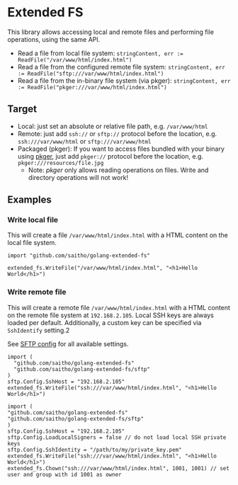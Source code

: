# Extended FS

This library allows accessing local and remote files and performing file operations, using the same API.

* Read a file from local file system: `stringContent, err := ReadFile("/var/www/html/index.html")`
* Read a file from the configured remote file system: `stringContent, err := ReadFile("sftp:///var/www/html/index.html")`
* Read a file from the in-binary file system (via pkger): `stringContent, err := ReadFile("pkger:///var/www/html/index.html")`

## Target

* Local: just set an absolute or relative file path, e.g. `/var/www/html`
* Remote: just add `ssh://` or `sftp://` protocol before the location, e.g. `ssh:///var/www/html` or `sftp:///var/www/html`
* Packaged (pkger): If you want to access files bundled with your binary using [pkger](https://github.com/markbates/pkger), just add `pkger://` protocol before the location, e.g. `pkger:///resources/file.jpg`
  * Note: _pkger_ only allows reading operations on files. Write and directory operations will not work!

## Examples

### Write local file

This will create a file `/var/www/html/index.html` with a HTML content on the local file system.

```golang
import "github.com/saitho/golang-extended-fs"

extended_fs.WriteFile("/var/www/html/index.html", "<h1>Hello World</h1>")
```

### Write remote file

This will create a remote file `/var/www/html/index.html` with a HTML content on the remote file system at `192.168.2.105`.
Local SSH keys are always loaded per default. Additionally, a custom key can be specified via `SshIdentify` setting.2

See [SFTP config](./sftp/config.go) for all available settings.

```golang
import (
  "github.com/saitho/golang-extended-fs"
  "github.com/saitho/golang-extended-fs/sftp"
)
sftp.Config.SshHost = "192.168.2.105"
extended_fs.WriteFile("ssh:///var/www/html/index.html", "<h1>Hello World</h1>")
```

```golang
import (
"github.com/saitho/golang-extended-fs"
"github.com/saitho/golang-extended-fs/sftp"
)
sftp.Config.SshHost = "192.168.2.105"
sftp.Config.LoadLocalSigners = false // do not load local SSH private keys
sftp.Config.SshIdentity = "/path/to/my/private_key.pem"
extended_fs.WriteFile("ssh:///var/www/html/index.html", "<h1>Hello World</h1>")
extended_fs.Chown("ssh:///var/www/html/index.html", 1001, 1001) // set user and group with id 1001 as owner
```
